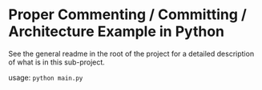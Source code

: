 # Proper Commenting / Committing / Architecture Example in Python

See the general readme in the root of the project for a detailed description of what is in this sub-project.

usage: `python main.py`

